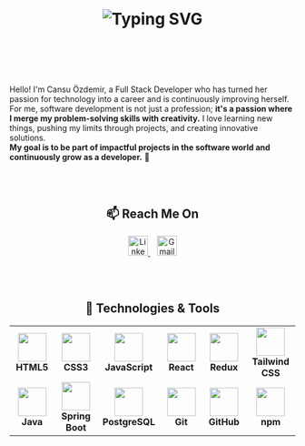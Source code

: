 <br><br>

<h1 align="center" style="margin-top: 40px; margin-bottom: 50px;">
  <img src="https://readme-typing-svg.herokuapp.com?font=JetBrains+Mono&weight=700&size=25&pause=1000&color=00FF00&center=true&width=800&lines=Hello+Everyone!%20I'm%20Cansu%20Özdemir!;I'm%20a%20Full+Stack+Developer!;Passionate+about+coding%20%26%20problem-solving!" alt="Typing SVG" />
</h1>


<br><br>


Hello! I'm Cansu Özdemir, a Full Stack Developer who has turned her passion for technology into a career and is continuously improving herself.  
For me, software development is not just a profession; **it's a passion where I merge my problem-solving skills with creativity.** I love learning new things, pushing my limits through projects, and creating innovative solutions.  
**My goal is to be part of impactful projects in the software world and continuously grow as a developer.** 🚀  

<br><br>


<h2 align="center">📫 <strong>Reach Me On</strong></h2>

<p align="center">
  <a href="https://linkedin.com/in/cansu-ozdemir1" target="_blank">
    <img src="https://img.shields.io/badge/LinkedIn-0077B5?style=for-the-badge&logo=linkedin&logoColor=white" alt="LinkedIn" height="35">
  </a>
  &nbsp;&nbsp;
  <a href="mailto:cansuozzdemir@gmail.com" target="_blank">
    <img src="https://img.shields.io/badge/Gmail-D14836?style=for-the-badge&logo=gmail&logoColor=white" alt="Gmail" height="35">
  </a>
</p>

<br><br>

<h2 align="center">🔧 <strong>Technologies & Tools</strong></h2>

<table align="center">
  <tr>
    <td align="center" width="120">
      <img src="https://cdn.jsdelivr.net/gh/devicons/devicon/icons/html5/html5-original.svg" width="50"/><br/>
      <strong>HTML5</strong>
    </td>
    <td align="center" width="120">
      <img src="https://cdn.jsdelivr.net/gh/devicons/devicon/icons/css3/css3-original.svg" width="50"/><br/>
      <strong>CSS3</strong>
    </td>
    <td align="center" width="120">
      <img src="https://cdn.jsdelivr.net/gh/devicons/devicon/icons/javascript/javascript-original.svg" width="50"/><br/>
      <strong>JavaScript</strong>
    </td>
    <td align="center" width="120">
      <img src="https://cdn.jsdelivr.net/gh/devicons/devicon/icons/react/react-original.svg" width="50"/><br/>
      <strong>React</strong>
    </td>
    <td align="center" width="120">
      <img src="https://cdn.jsdelivr.net/gh/devicons/devicon/icons/redux/redux-original.svg" width="50"/><br/>
      <strong>Redux</strong>
    </td>
    <td align="center" width="120">
      <img src="https://cdn.jsdelivr.net/gh/devicons/devicon/icons/tailwindcss/tailwindcss-original.svg" width="50"/><br/>
      <strong>Tailwind CSS</strong>
    </td>
  </tr>
  <tr>
    <td align="center" width="120">
      <img src="https://cdn.jsdelivr.net/gh/devicons/devicon/icons/java/java-original.svg" width="50"/><br/>
      <strong>Java</strong>
    </td>
    <td align="center" width="120">
      <img src="https://cdn.jsdelivr.net/gh/devicons/devicon/icons/spring/spring-original.svg" width="50"/><br/>
      <strong>Spring Boot</strong>
    </td>
    <td align="center" width="120">
      <img src="https://cdn.jsdelivr.net/gh/devicons/devicon/icons/postgresql/postgresql-original.svg" width="50"/><br/>
      <strong>PostgreSQL</strong>
    </td>
    <td align="center" width="120">
      <img src="https://cdn.jsdelivr.net/gh/devicons/devicon/icons/git/git-original.svg" width="50"/><br/>
      <strong>Git</strong>
    </td>
    <td align="center" width="120">
      <img src="https://cdn.jsdelivr.net/gh/devicons/devicon/icons/github/github-original.svg" width="50"/><br/>
      <strong>GitHub</strong>
    </td>
    <td align="center" width="120">
      <img src="https://cdn.jsdelivr.net/gh/devicons/devicon/icons/npm/npm-original-wordmark.svg" width="50"/><br/>
      <strong>npm</strong>
    </td>
  </tr>
</table>















<!--
**cansu-ozdemir/cansu-ozdemir** is a ✨ _special_ ✨ repository because its `README.md` (this file) appears on your GitHub profile.

Here are some ideas to get you started:

- 🔭 I’m currently working on ...
- 🌱 I’m currently learning ...
- 👯 I’m looking to collaborate on ...
- 🤔 I’m looking for help with ...
- 💬 Ask me about ...
- 📫 How to reach me: ...
- 😄 Pronouns: ...
- ⚡ Fun fact: ...
-->

